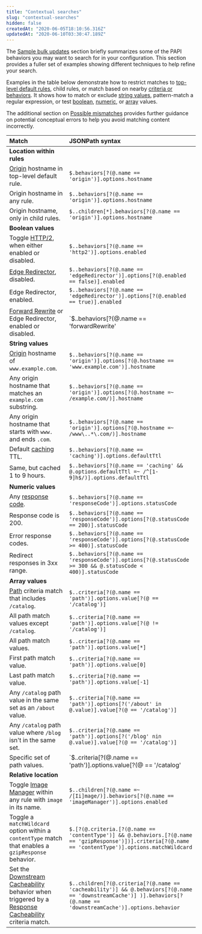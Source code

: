 ```yaml
---
title: "Contextual searches"
slug: "contextual-searches"
hidden: false
createdAt: "2020-06-05T18:10:56.316Z"
updatedAt: "2020-06-10T03:30:47.189Z"
---
```

The [Sample bulk updates](#samplebulkupdates) section briefly summarizes some of the PAPI behaviors you may want to search for in your configuration.  This section provides a fuller set of examples showing different techniques to help refine your search.

Examples in the table below demonstrate how to restrict matches to [top-level default rules](#cxloc), child rules, or match based on nearby [criteria or behaviors](#cxrel).  It shows how to match or exclude [string values](#cxstr), pattern-match a regular expression, or test [boolean](#cxbool), [numeric](#cxnum), or [array](#cxarr) values.

The additional section on [Possible mismatches](#matcherr) provides further guidance on potential conceptual errors to help you avoid matching content incorrectly.

| Match | JSONPath syntax |
| :--- | :--- |
| <b id="cxloc">Location within rules</b> ||
| [Origin](https://learn.akamai.com/en-us/api/core_features/property_manager/vlatest.html#origin) hostname in top-level default rule. | `$.behaviors[?(@.name == 'origin')].options.hostname` |
| Origin hostname in any rule. | `$..behaviors[?(@.name == 'origin')].options.hostname` |
| Origin hostname, only in child rules. | `$..children[*].behaviors[?(@.name == 'origin')].options.hostname` |
| <b id="cxbool">Boolean values</b> ||
| Toggle [HTTP/2](https://learn.akamai.com/en-us/api/core_features/property_manager/vlatest.html#edgeredirector), when either enabled or disabled. | `$..behaviors[?(@.name == 'http2')].options.enabled` |
| [Edge Redirector](https://learn.akamai.com/en-us/api/core_features/property_manager/vlatest.html#edgeredirector), disabled. | `$..behaviors[?(@.name == 'edgeRedirector')].options[?(@.enabled == false)].enabled` |
| Edge Redirector, enabled. | `$..behaviors[?(@.name == 'edgeRedirector')].options[?(@.enabled == true)].enabled` |
| [Forward Rewrite](https://learn.akamai.com/en-us/api/core_features/property_manager/vlatest.html#forwardrewrite) or Edge Redirector, enabled or disabled. | `$..behaviors[?(@.name == 'forwardRewrite' || @.name == 'edgeRedirector')].options.enabled` |
| <b id="cxstr">String values</b> ||
| [Origin](https://learn.akamai.com/en-us/api/core_features/property_manager/vlatest.html#origin) hostname of `www.example.com`. | `$..behaviors[?(@.name == 'origin')].options[?(@.hostname == 'www.example.com')].hostname` |
| Any origin hostname that matches an `example.com` substring. | `$..behaviors[?(@.name == 'origin')].options[?(@.hostname =~ /example.com/)].hostname` |
| Any origin hostname that starts with `www.` and ends `.com`. | `$..behaviors[?(@.name == 'origin')].options[?(@.hostname =~ /www\..*\.com/)].hostname` |
| Default [caching](https://learn.akamai.com/en-us/api/core_features/property_manager/vlatest.html#caching) TTL. | `$..behaviors[?(@.name == 'caching')].options.defaultTtl` |
| Same, but cached 1 to 9 hours. | `$..behaviors[?(@.name == 'caching' && @.options.defaultTtl =~ /^[1-9]h$/)].options.defaultTtl` |
| <b id="cxnum">Numeric values</b> ||
| Any [response code](https://learn.akamai.com/en-us/api/core_features/property_manager/vlatest.html#responsecode). | `$..behaviors[?(@.name == 'responseCode')].options.statusCode` |
| Response code is 200. | `$..behaviors[?(@.name == 'responseCode')].options[?(@.statusCode == 200)].statusCode` |
| Error response codes. | `$..behaviors[?(@.name == 'responseCode')].options[?(@.statusCode >= 400)].statusCode` |
| Redirect responses in 3xx range. | `$..behaviors[?(@.name == 'responseCode')].options[?(@.statusCode >= 300 && @.statusCode < 400)].statusCode` |
| <b id="cxarr">Array values</b> ||
| [Path](https://learn.akamai.com/en-us/api/core_features/property_manager/vlatest.html#path) criteria match that includes `/catalog`. | `$..criteria[?(@.name == 'path')].options.value[?(@ == '/catalog')]` |
| All path match values except `/catalog`. | `$..criteria[?(@.name == 'path')].options.value[?(@ != '/catalog')]` |
| All path match values. | `$..criteria[?(@.name == 'path')].options.value[*]` |
| First path match value. | `$..criteria[?(@.name == 'path')].options.value[0]` |
| Last path match value. | `$..criteria[?(@.name == 'path')].options.value[-1]` |
| Any `/catalog` path value in the same set as an `/about` value. | `$..criteria[?(@.name == 'path')].options[?('/about' in @.value)].value[?(@ == '/catalog')]` |
| Any `/catalog` path value where `/blog` isn't in the same set. | `$..criteria[?(@.name == 'path')].options[?('/blog' nin @.value)].value[?(@ == '/catalog')]` |
| Specific set of path values. | `$..criteria[?(@.name == 'path')].options.value[?(@ == '/catalog' || @ == '/about')]` |
| <b id="cxrel">Relative location</b> ||
| Toggle [Image Manager](https://learn.akamai.com/en-us/api/core_features/property_manager/vlatest.html#imagemanager) within any rule with `image` in its name. | `$..children[?(@.name =~ /[Ii]mage/)].behaviors[?(@.name == 'imageManager')].options.enabled` |
| Toggle a `matchWildcard` option within a `contentType` match that enables a `gzipResponse` behavior. | `$.[?(@.criteria.[?(@.name == 'contentType')] && @.behaviors.[?(@.name == 'gzipResponse')])].criteria[?(@.name == 'contentType')].options.matchWildcard` |
| Set the [Downstream Cacheability](https://learn.akamai.com/en-us/api/core_features/property_manager/vlatest.html#downstreamcache) behavior when triggered by a [Response Cacheability](https://learn.akamai.com/en-us/api/core_features/property_manager/vlatest.html#cacheability) criteria match. | `$..children[?(@.criteria[?(@.name == 'cacheability')] && @.behaviors[?(@.name == 'downstreamCache')] )].behaviors[?(@.name == 'downstreamCache')].options.behavior` |